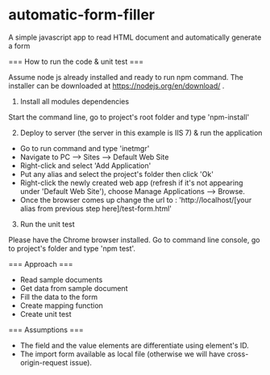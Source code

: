 # automatic-form-filler
A simple javascript app to read HTML document and automatically generate a form

=== How to run the code & unit test ===

Assume node js already installed and ready to run npm command. 
The installer can be downloaded at https://nodejs.org/en/download/ .

1. Install all modules dependencies

Start the command line, go to project's root folder and type 'npm-install'

2. Deploy to server (the server in this example is IIS 7) & run the application

- Go to run command and type 'inetmgr'
- Navigate to PC --> Sites --> Default Web Site
- Right-click and select 'Add Application'
- Put any alias and select the project's folder then click 'Ok'
- Right-click the newly created web app (refresh if it's not appearing under 'Default Web Site'), choose Manage Applications --> Browse.
- Once the browser comes up change the url to : 'http://localhost/[your alias from previous step here]/test-form.html'

3. Run the unit test

Please have the Chrome browser installed. Go to command line console, go to project's folder and type 'npm test'.

=== Approach ===

- Read sample documents
- Get data from sample document
- Fill the data to the form
- Create mapping function
- Create unit test

=== Assumptions ===

- The field and the value elements are differentiate using element's ID.
- The import form available as local file (otherwise we will have cross-origin-request issue).